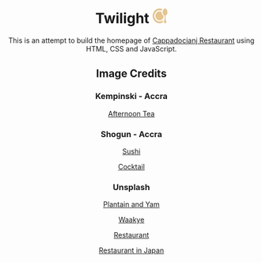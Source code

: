 <div align="center">
    <h1>
        Twilight <img src="./favicon.svg" height="30" width="30"/>
    </h1>
</div>

<p align="center">
    This is an attempt to build the homepage of <a href="https://www.cappadocianj.com/" target="_blank">Cappadocianj Restaurant</a> using HTML, CSS and JavaScript.
</p>

<div align="center">
    <h2>Image Credits</h2>
    <h3>Kempinski - Accra</h3>
    <p>
        <a href="https://www.instagram.com/kempinskiaccra/p/C5BblCRIVED/?img_index=2" target="_blank">Afternoon Tea</a>
    </p>
    <h3>Shogun - Accra</h3>
    <p>
        <a href="https://www.instagram.com/shogunghana/p/DBqjosVROci/?hl=en" target="_blank">Sushi</a>
    </p>
    <p>
        <a href="https://www.instagram.com/shogunghana/p/CyVt7tOOjBa/?hl=en" target="_blank">Cocktail</a>
    </p>
    <h3>Unsplash</h3>
    <p>
        <a href="https://unsplash.com/photos/a-table-topped-with-plates-of-food-and-bowls-of-food-ni4X1aMR9EA" target="_blank">Plantain and Yam</a>
    </p>    
    <p>
        <a href="https://unsplash.com/photos/pasta-with-meat-on-white-ceramic-plate-FIGcCVQeGwE" target="_blank">Waakye</a>
    </p>    
    <p>
        <a href="https://unsplash.com/photos/photo-of-pub-set-in-room-during-daytime-poI7DelFiVA" target="_blank">Restaurant</a>
    </p>    
    <p>
        <a href="https://unsplash.com/photos/man-holding-menu-a5ToDH34m0I" target="_blank">Restaurant in Japan</a>
    </p>
</div>
